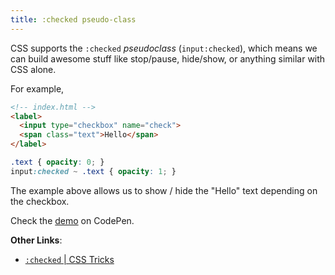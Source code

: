 ```yaml
---
title: :checked pseudo-class
---
```


CSS supports the `:checked` *pseudoclass* (`input:checked`), which means we can build awesome stuff like stop/pause, hide/show, or anything similar with CSS alone.

For example,

```html
<!-- index.html -->
<label>
  <input type="checkbox" name="check">
  <span class="text">Hello</span>
</label>
```

```css
.text { opacity: 0; }
input:checked ~ .text { opacity: 1; }
```

The example above allows us to show / hide the "Hello" text depending on the checkbox.

Check the [demo](http://codepen.io/srph/pen/rVwGeo) on CodePen.

**Other Links**:
- [`:checked` | CSS Tricks](https://css-tricks.com/almanac/selectors/c/checked/)
